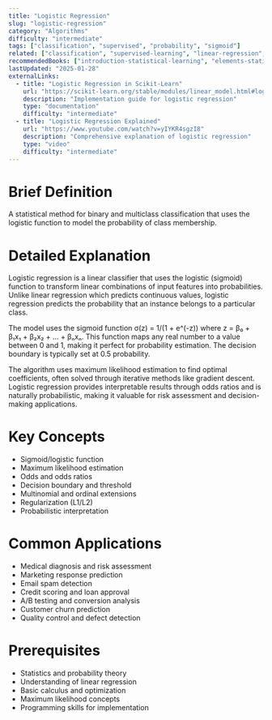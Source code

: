 ```yaml
---
title: "Logistic Regression"
slug: "logistic-regression"
category: "Algorithms"
difficulty: "intermediate"
tags: ["classification", "supervised", "probability", "sigmoid"]
related: ["classification", "supervised-learning", "linear-regression", "machine-learning"]
recommendedBooks: ["introduction-statistical-learning", "elements-statistical-learning", "pattern-recognition"]
lastUpdated: "2025-01-28"
externalLinks:
  - title: "Logistic Regression in Scikit-Learn"
    url: "https://scikit-learn.org/stable/modules/linear_model.html#logistic-regression"
    description: "Implementation guide for logistic regression"
    type: "documentation"
    difficulty: "intermediate"
  - title: "Logistic Regression Explained"
    url: "https://www.youtube.com/watch?v=yIYKR4sgzI8"
    description: "Comprehensive explanation of logistic regression"
    type: "video"
    difficulty: "intermediate"
---
```


# Brief Definition
A statistical method for binary and multiclass classification that uses the logistic function to model the probability of class membership.

# Detailed Explanation
Logistic regression is a linear classifier that uses the logistic (sigmoid) function to transform linear combinations of input features into probabilities. Unlike linear regression which predicts continuous values, logistic regression predicts the probability that an instance belongs to a particular class.

The model uses the sigmoid function σ(z) = 1/(1 + e^(-z)) where z = β₀ + β₁x₁ + β₂x₂ + ... + βₙxₙ. This function maps any real number to a value between 0 and 1, making it perfect for probability estimation. The decision boundary is typically set at 0.5 probability.

The algorithm uses maximum likelihood estimation to find optimal coefficients, often solved through iterative methods like gradient descent. Logistic regression provides interpretable results through odds ratios and is naturally probabilistic, making it valuable for risk assessment and decision-making applications.

# Key Concepts
- Sigmoid/logistic function
- Maximum likelihood estimation
- Odds and odds ratios
- Decision boundary and threshold
- Multinomial and ordinal extensions
- Regularization (L1/L2)
- Probabilistic interpretation

# Common Applications
- Medical diagnosis and risk assessment
- Marketing response prediction
- Email spam detection
- Credit scoring and loan approval
- A/B testing and conversion analysis
- Customer churn prediction
- Quality control and defect detection

# Prerequisites
- Statistics and probability theory
- Understanding of linear regression
- Basic calculus and optimization
- Maximum likelihood concepts
- Programming skills for implementation